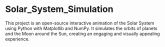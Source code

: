 # Solar_System_Simulation
This project is an open-source interactive animation of the Solar System using Python with Matplotlib and NumPy. It simulates the orbits of planets and the Moon around the Sun, creating an engaging and visually appealing experience.
